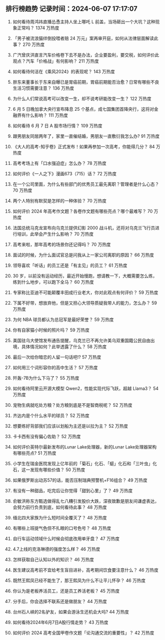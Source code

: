 
## 排行榜趋势 记录时间：2024-06-07 17:17:07
  
  1. 如何看待周鸿祎直播怂恿主持人坐上哪吒 L 前盖，当场砸出一个大坑？这种现象正常吗？ 1374 万热度
    
  2. 「男子被流浪猫绊倒投喂者赔 24 万元」案再审开庭，如何从法律层面解读此事？ 270 万热度
    
  3. 广汽曾庆洪直言汽车价格卷下去不是办法，企业要盈利，要交税，如何评价此观点？汽车「价格战」有何影响？ 211 万热度
    
  4. 如何看待何洁在《乘风2024》的表现呢？ 143 万热度
    
  5. 胖东来董事长于东来自曝已是胃癌前期，胃癌前期能否治愈？日常有哪些不良生活习惯需要注意？ 136 万热度
    
  6. 为什么人们常说高考可以改变一生，却不说考研能改变一生？ 122 万热度
    
  7. 6 月 5 日晚加拿大央行宣布降息 25 个基点，成七国集团首降央行，这将对金融界有什么影响？ 111 万热度
    
  8. 如何看待 6 月 7 日 A 股市场行情？ 109 万热度
    
  9. 跟男朋友同居两年了，家里一直催结婚，男朋友一直敷衍我怎么办? 91 万热度
    
  10. 《大人的高考-知乎卷》正式发布！如果再参加一次高考，你能得几分？ 84 万热度
    
  11. 高考考场上有「口水强迫症」怎么办？ 78 万热度
    
  12. 如何评价《一人之下》漫画673（715）话？ 72 万热度
    
  13. 在一个公司里面，为什么有些部门的优秀员工最先离职？管理者是什么心态？ 70 万热度
    
  14. 两个人特别有默契是怎样的一种体验？ 70 万热度
    
  15. 如何评价 2024 年高考作文题？各卷作文题有哪些亮点？哪个最难写？ 70 万热度
    
  16. 法国总统马克龙宣布向乌克兰提供幻影 2000 战斗机，还将对乌克兰飞行员进行培训，此举会产生什么影响？ 70 万热度
    
  17. 高考来啦，那年高考的场景你还记得吗？ 70 万热度
    
  18. 面试的时候，为什么面试官总是问我从上一家公司离职的原因？ 66 万热度
    
  19. 领导喜欢「听话」的员工还是「有主见」的员工？ 61 万热度
    
  20. 30 岁，以前没有运动经历，最近开始慢跑，想请教一下，大概需要怎么练，练到什么地步，可以跑下全马？ 60 万热度
    
  21. 专家称比亚迪不可能颠覆丰田成行业老大，你对此观点有何评价？ 59 万热度
    
  22. 下属不好带，想放弃他，但是又担心大领导质疑我带人的能力，怎么办？ 59 万热度
    
  23. 为何 NBA 球员都认为总冠军是最好荣誉？ 59 万热度
    
  24. 你有自家猫小时候的照片吗？ 59 万热度
    
  25. 美国驻乌大使馆发布通告提醒，乌克兰已不再允许美乌双重国籍公民自由出境，具体情况如何？此举透露了什么？ 58 万热度
    
  26. 最后一次给你暗恋的人留一句话吧!? 57 万热度
    
  27. 如何用三个词形容你的高中生活？ 57 万热度
    
  28. 歼轰-7B为什么下马了？ 55 万热度
    
  29. 如何看待阿里云开源大模型 Qwen2，性能实现代际飞跃，超越 Llama3？ 54 万热度
    
  30. 宠物生病就吃处方粮？处方粮到底是不是智商税呢？ 52 万热度
    
  31. 齐达内是个什么水平的球员？ 52 万热度
    
  32. 想要练好背部我们应该以划船为主还是以拉为主？ 52 万热度
    
  33. 卡卡西有没有偏心佐助？ 52 万热度
    
  34. 如何评价英特尔最新发布的Lunar Lake处理器，新的Lunar Lake处理器架构有哪些亮点? 51 万热度
    
  35. 小学生在瑞金医院发现上亿年前的「菊石」化石、「䗴」化石和「三叶虫」化石，这一发现有哪些价值？ 50 万热度
    
  36. 如果俄罗斯出动苏57的话，能否压制瑞典预警机+F16组合？ 49 万热度
    
  37. 有没有一种甜品，吃完后让你觉得「甜到心里」了？ 49 万热度
    
  38. 俞敏洪称东方甄选做得乱七八糟引发股价大跌，深夜致歉是朋友间谦虚表达，会努力前行负责到底，如何看待此事？ 48 万热度
    
  39. 缅北四大家族为什么短时间全覆灭了？ 48 万热度
    
  40. 有哪些上班提气色但不扎眼的口号色号？ 48 万热度
    
  41. 自行车运动领域什么时候会彻底改用单牙盘？ 47 万热度
    
  42. 4.7上线的克洛琳德的强度怎么样？ 46 万热度
    
  43. 怎样获取自己认知以外的知识？ 46 万热度
    
  44. 医生建议高考前不宜给考生盲目进补，高考期间饮食要注意什么？ 46 万热度
    
  45. 既然王熙凤已经不能生了，那王熙凤为什么不让平儿怀孕？ 46 万热度
    
  46. 你认为是老板养活员工，还是员工养活老板？ 45 万热度
    
  47. 分手后，你会选择不联系还是做朋友？ 44 万热度
    
  48. 台州石人峡的2名驴友，如果会游泳生还机会大吗? 44 万热度
    
  49. 如何看待2024年6月7日A股行情走势？ 43 万热度
    
  50. 如何评价 2024 高考全国甲卷作文题「论沟通交流的重要性」？ 42 万热度
    